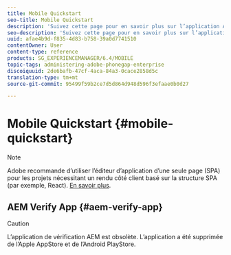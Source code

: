 ```yaml
---
title: Mobile Quickstart
seo-title: Mobile Quickstart
description: 'Suivez cette page pour en savoir plus sur l’application AEM Verify. L''application AEM Verify constitue un moyen rapide et facile d''exécuter vos applications mobiles AEM sur n''importe quel périphérique mobile iOS ou Android. '
seo-description: 'Suivez cette page pour en savoir plus sur l’application AEM Verify. L''application AEM Verify constitue un moyen rapide et facile d''exécuter vos applications mobiles AEM sur n''importe quel périphérique mobile iOS ou Android. '
uuid: afae4b9d-f835-4d83-b758-39a0d7741510
contentOwner: User
content-type: reference
products: SG_EXPERIENCEMANAGER/6.4/MOBILE
topic-tags: administering-adobe-phonegap-enterprise
discoiquuid: 2de6bafb-47cf-4aca-84a3-0cace2858d5c
translation-type: tm+mt
source-git-commit: 95499f59b2ce7d5d864d948d596f3efaae0b0d27

---
```



# Mobile Quickstart {#mobile-quickstart}

>[!NOTE]
>
>Adobe recommande d’utiliser l’éditeur d’application d’une seule page (SPA) pour les projets nécessitant un rendu côté client basé sur la structure SPA (par exemple, React). [En savoir plus](/help/sites-developing/spa-overview.md).

## AEM Verify App {#aem-verify-app}

>[!CAUTION]
>
>L’application de vérification AEM est obsolète. L’application a été supprimée de l’Apple AppStore et de l’Android PlayStore.

